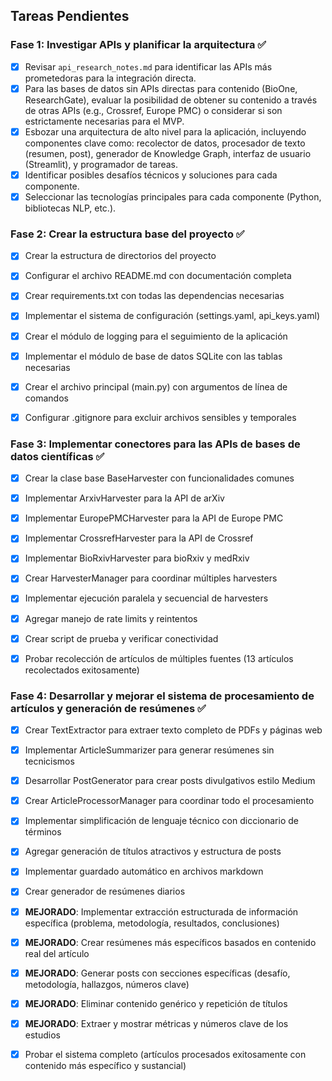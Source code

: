
## Tareas Pendientes

### Fase 1: Investigar APIs y planificar la arquitectura ✅
- [x] Revisar `api_research_notes.md` para identificar las APIs más prometedoras para la integración directa.
- [x] Para las bases de datos sin APIs directas para contenido (BioOne, ResearchGate), evaluar la posibilidad de obtener su contenido a través de otras APIs (e.g., Crossref, Europe PMC) o considerar si son estrictamente necesarias para el MVP.
- [x] Esbozar una arquitectura de alto nivel para la aplicación, incluyendo componentes clave como: recolector de datos, procesador de texto (resumen, post), generador de Knowledge Graph, interfaz de usuario (Streamlit), y programador de tareas.
- [x] Identificar posibles desafíos técnicos y soluciones para cada componente.
- [x] Seleccionar las tecnologías principales para cada componente (Python, bibliotecas NLP, etc.).

### Fase 2: Crear la estructura base del proyecto ✅
- [x] Crear la estructura de directorios del proyecto
- [x] Configurar el archivo README.md con documentación completa
- [x] Crear requirements.txt con todas las dependencias necesarias
- [x] Implementar el sistema de configuración (settings.yaml, api_keys.yaml)
- [x] Crear el módulo de logging para el seguimiento de la aplicación
- [x] Implementar el módulo de base de datos SQLite con las tablas necesarias
- [x] Crear el archivo principal (main.py) con argumentos de línea de comandos
- [x] Configurar .gitignore para excluir archivos sensibles y temporales



### Fase 3: Implementar conectores para las APIs de bases de datos científicas ✅
- [x] Crear la clase base BaseHarvester con funcionalidades comunes
- [x] Implementar ArxivHarvester para la API de arXiv
- [x] Implementar EuropePMCHarvester para la API de Europe PMC
- [x] Implementar CrossrefHarvester para la API de Crossref
- [x] Implementar BioRxivHarvester para bioRxiv y medRxiv
- [x] Crear HarvesterManager para coordinar múltiples harvesters
- [x] Implementar ejecución paralela y secuencial de harvesters
- [x] Agregar manejo de rate limits y reintentos
- [x] Crear script de prueba y verificar conectividad
- [x] Probar recolección de artículos de múltiples fuentes (13 artículos recolectados exitosamente)


### Fase 4: Desarrollar y mejorar el sistema de procesamiento de artículos y generación de resúmenes ✅
- [x] Crear TextExtractor para extraer texto completo de PDFs y páginas web
- [x] Implementar ArticleSummarizer para generar resúmenes sin tecnicismos
- [x] Desarrollar PostGenerator para crear posts divulgativos estilo Medium
- [x] Crear ArticleProcessorManager para coordinar todo el procesamiento
- [x] Implementar simplificación de lenguaje técnico con diccionario de términos
- [x] Agregar generación de títulos atractivos y estructura de posts
- [x] Implementar guardado automático en archivos markdown
- [x] Crear generador de resúmenes diarios
- [x] **MEJORADO**: Implementar extracción estructurada de información específica (problema, metodología, resultados, conclusiones)
- [x] **MEJORADO**: Crear resúmenes más específicos basados en contenido real del artículo
- [x] **MEJORADO**: Generar posts con secciones específicas (desafío, metodología, hallazgos, números clave)
- [x] **MEJORADO**: Eliminar contenido genérico y repetición de títulos
- [x] **MEJORADO**: Extraer y mostrar métricas y números clave de los estudios
- [x] Probar el sistema completo (artículos procesados exitosamente con contenido más específico y sustancial)

